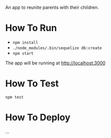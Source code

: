 An app to reunite parents with their children.

# How To Run

- `npm install`
- `./node_modules/.bin/sequelize db:create`
- `npm start`

The app will be running at [http://localhost:3000](http://localhost:3000)


# How To Test

`npm test`


# How To Deploy

…
